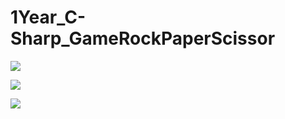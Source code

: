 # 1Year_C-Sharp_GameRockPaperScissor

![](https://github.com/alexpt2000/1Year_C-Sharp_GameRockPaperScissor/blob/master/Resources/background1.gif)

![](https://github.com/alexpt2000/1Year_C-Sharp_GameRockPaperScissor/blob/master/project1.png)

![](https://github.com/alexpt2000/1Year_C-Sharp_GameRockPaperScissor/blob/master/project2.png)
